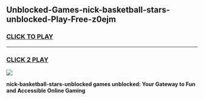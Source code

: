 
## Unblocked-Games-nick-basketball-stars-unblocked-Play-Free-z0ejm
<h3>
<a href="https://premium76.site?title=nick-basketball-stars-unblocked&ref=10A">CLICK TO PLAY</a></h3>
<hr>

<h3>
<a href="https://premium76.site?title=nick-basketball-stars-unblocked&ref=10A">CLICK 2 PLAY</a>
  
</h3>

<a href="https://premium76.site?title=nick-basketball-stars-unblocked&ref=10A"><img src="https://clearcache.store/games.png"></a>


**nick-basketball-stars-unblocked games unblocked: Your Gateway to Fun and Accessible Online Gaming**
